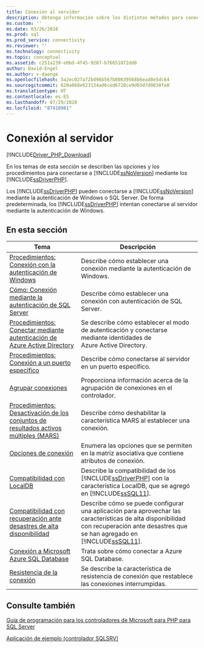 ```yaml
---
title: Conexión al servidor
description: Obtenga información sobre los distintos métodos para conectarse a la base de datos mediante los controladores de Microsoft para PHP para SQL Server.
ms.custom: ''
ms.date: 03/26/2018
ms.prod: sql
ms.prod_service: connectivity
ms.reviewer: ''
ms.technology: connectivity
ms.topic: conceptual
ms.assetid: c251a239-e0bd-4f45-9207-b76651072dd0
author: David-Engel
ms.author: v-daenge
ms.openlocfilehash: 5a2ec027a72bd96b567b08639568b6ead8e5dc64
ms.sourcegitcommit: 620a868e623134ad6ced6728ce9d03d7d0038fe0
ms.translationtype: HT
ms.contentlocale: es-ES
ms.lasthandoff: 07/29/2020
ms.locfileid: "87410981"
---
```

# <a name="connecting-to-the-server"></a>Conexión al servidor
[!INCLUDE[Driver_PHP_Download](../../includes/driver_php_download.md)]

En los temas de esta sección se describen las opciones y los procedimientos para conectarse a [!INCLUDE[ssNoVersion](../../includes/ssnoversion-md.md)] mediante los [!INCLUDE[ssDriverPHP](../../includes/ssdriverphp_md.md)].  

Los [!INCLUDE[ssDriverPHP](../../includes/ssdriverphp_md.md)] pueden conectarse a [!INCLUDE[ssNoVersion](../../includes/ssnoversion-md.md)] mediante la autenticación de Windows o SQL Server. De forma predeterminada, los [!INCLUDE[ssDriverPHP](../../includes/ssdriverphp_md.md)] intentan conectarse al servidor mediante la autenticación de Windows.  

## <a name="in-this-section"></a>En esta sección  

|Tema|Descripción|  
|---------|---------------|  
|[Procedimientos: Conexión con la autenticación de Windows](../../connect/php/how-to-connect-using-windows-authentication.md)|Describe cómo establecer una conexión mediante la autenticación de Windows.|  
|[Cómo: Conexión mediante la autenticación de SQL Server](../../connect/php/how-to-connect-using-sql-server-authentication.md)|Describe cómo establecer una conexión con autenticación de SQL Server.|  
|[Procedimientos: Conectar mediante autenticación de Azure Active Directory](../../connect/php/azure-active-directory.md)|Se describe cómo establecer el modo de autenticación y conectarse mediante identidades de Azure Active Directory.|  
|[Procedimientos: Conexión a un puerto específico](../../connect/php/how-to-connect-on-a-specified-port.md)|Describe cómo conectarse al servidor en un puerto específico.|  
|[Agrupar conexiones](../../connect/php/connection-pooling-microsoft-drivers-for-php-for-sql-server.md)|Proporciona información acerca de la agrupación de conexiones en el controlador.|  
|[Procedimientos: Desactivación de los conjuntos de resultados activos múltiples (MARS)](../../connect/php/how-to-disable-multiple-active-resultsets-mars.md)|Describe cómo deshabilitar la característica MARS al establecer una conexión.|  
|[Opciones de conexión](../../connect/php/connection-options.md)|Enumera las opciones que se permiten en la matriz asociativa que contiene atributos de conexión.|  
|[Compatibilidad con LocalDB](../../connect/php/php-driver-for-sql-server-support-for-localdb.md)|Describe la compatibilidad de los [!INCLUDE[ssDriverPHP](../../includes/ssdriverphp_md.md)] con la característica LocalDB, que se agregó en [!INCLUDE[ssSQL11](../../includes/sssql11-md.md)].|  
|[Compatibilidad con recuperación ante desastres de alta disponibilidad](../../connect/php/php-driver-for-sql-server-support-for-high-availability-disaster-recovery.md)|Describe cómo se puede configurar una aplicación para aprovechar las características de alta disponibilidad con recuperación ante desastres que se han agregado en [!INCLUDE[ssSQL11](../../includes/sssql11-md.md)].|  
|[Conexión a Microsoft Azure SQL Database](../../connect/php/connecting-to-microsoft-azure-sql-database.md)|Trata sobre cómo conectar a Azure SQL Database.|  
|[Resistencia de la conexión](../../connect/php/connection-resiliency.md)|Se describe la característica de resistencia de conexión que restablece las conexiones interrumpidas.|  

## <a name="see-also"></a>Consulte también  
[Guía de programación para los controladores de Microsoft para PHP para SQL Server](../../connect/php/programming-guide-for-php-sql-driver.md)

[Aplicación de ejemplo &#40;controlador SQLSRV&#41;](../../connect/php/example-application-sqlsrv-driver.md)  
